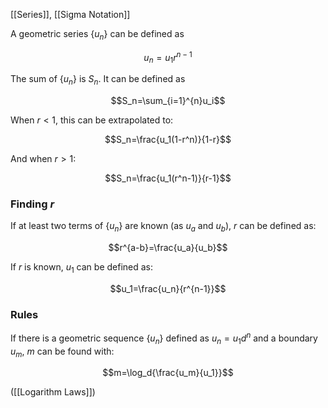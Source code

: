 [[Series]], [[Sigma Notation]]

A geometric series $\{u_n\}$ can be defined as

$$u_n=u_1r^{n-1}$$

The sum of $\{u_n\}$ is $S_n$. It can be defined as 

$$S_n=\sum_{i=1}^{n}u_i$$

When $r<1$, this can be extrapolated to:

$$S_n=\frac{u_1(1-r^n)}{1-r}$$

And when $r>1$:

$$S_n=\frac{u_1(r^n-1)}{r-1}$$

### Finding $r$
If at least two terms of $\{u_n\}$ are known (as $u_a$ and $u_b$), $r$ can be defined as:

$$r^{a-b}=\frac{u_a}{u_b}$$

If $r$ is known, $u_1$ can be defined as:

$$u_1=\frac{u_n}{r^{n-1}}$$
### Rules
If there is a geometric sequence $\{u_n\}$ defined as $u_n=u_1d^n$ and a boundary $u_m$, $m$ can be found with:

$$m=\log_d{\frac{u_m}{u_1}}$$

([[Logarithm Laws]])